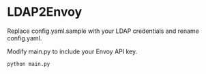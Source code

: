 # LDAP2Envoy

Replace config.yaml.sample with your LDAP credentials and rename config.yaml.

Modify main.py to include your Envoy API key.

```
python main.py
```
